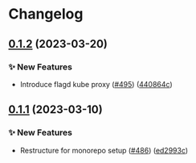 # Changelog

## [0.1.2](https://github.com/open-feature/flagd/compare/flagd-proxy/v0.1.1...flagd-proxy/v0.1.2) (2023-03-20)


### ✨ New Features

* Introduce flagd kube proxy ([#495](https://github.com/open-feature/flagd/issues/495)) ([440864c](https://github.com/open-feature/flagd/commit/440864ce87174618321c9d5146221490d8f07b24))

## [0.1.1](https://github.com/open-feature/flagd/compare/flagd-proxy-v0.1.0...flagd-proxy/v0.1.1) (2023-03-10)


### ✨ New Features

* Restructure for monorepo setup ([#486](https://github.com/open-feature/flagd/issues/486)) ([ed2993c](https://github.com/open-feature/flagd/commit/ed2993cd67b8a46db3beb6bb8a360e1aa20349da))
